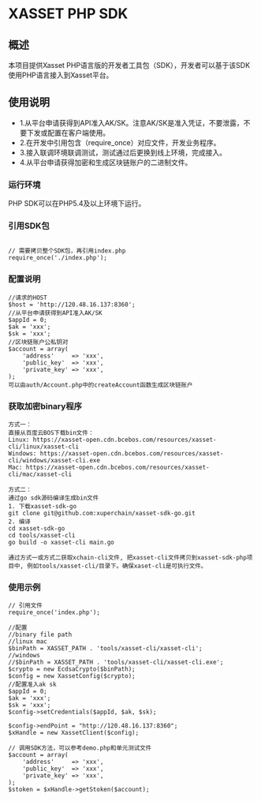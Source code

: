 # XASSET PHP SDK

## 概述

本项目提供Xasset PHP语言版的开发者工具包（SDK），开发者可以基于该SDK使用PHP语言接入到Xasset平台。

## 使用说明

- 1.从平台申请获得到API准入AK/SK。注意AK/SK是准入凭证，不要泄露，不要下发或配置在客户端使用。
- 2.在开发中引用包含（require_once）对应文件，开发业务程序。
- 3.接入联调环境联调测试，测试通过后更换到线上环境，完成接入。
- 4.从平台申请获得加密和生成区块链账户的二进制文件。

### 运行环境

PHP SDK可以在PHP5.4及以上环境下运行。

### 引用SDK包

```

// 需要拷贝整个SDK包，再引用index.php
require_once('./index.php');

```

### 配置说明

```
//请求的HOST
$host = 'http://120.48.16.137:8360';
//从平台申请获得到API准入AK/SK
$appId = 0;
$ak = 'xxx';
$sk = 'xxx';
//区块链账户公私钥对
$account = array(
    'address'     => 'xxx',
    'public_key'  => 'xxx',
    'private_key' => 'xxx',
);
可以由auth/Account.php中的createAccount函数生成区块链账户
```

### 获取加密binary程序
```
方式一：
直接从百度云BOS下载bin文件：
Linux: https://xasset-open.cdn.bcebos.com/resources/xasset-cli/linux/xasset-cli
Windows: https://xasset-open.cdn.bcebos.com/resources/xasset-cli/windows/xasset-cli.exe
Mac: https://xasset-open.cdn.bcebos.com/resources/xasset-cli/mac/xasset-cli

方式二：
通过go sdk源码编译生成bin文件
1. 下载xasset-sdk-go
git clone git@github.com:xuperchain/xasset-sdk-go.git
2. 编译
cd xasset-sdk-go
cd tools/xasset-cli
go build -o xasset-cli main.go

通过方式一或方式二获取xchain-cli文件, 把xasset-cli文件拷贝到xasset-sdk-php项目中, 例如tools/xasset-cli/目录下。确保xaset-cli是可执行文件。
```

### 使用示例

```
// 引用文件
require_once('index.php');

//配置
//binary file path
//linux mac
$binPath = XASSET_PATH . 'tools/xasset-cli/xasset-cli';
//windows
//$binPath = XASSET_PATH . 'tools/xasset-cli/xasset-cli.exe';
$crypto = new EcdsaCrypto($binPath);
$config = new XassetConfig($crypto);
//配置准入ak sk
$appId = 0;
$ak = 'xxx';
$sk = 'xxx';
$config->setCredentials($appId, $ak, $sk);

$config->endPoint = "http://120.48.16.137:8360";
$xHandle = new XassetClient($config);

// 调用SDK方法，可以参考demo.php和单元测试文件
$account = array(
    'address'     => 'xxx',
    'public_key'  => 'xxx',
    'private_key' => 'xxx',
);
$stoken = $xHandle->getStoken($account);
```
